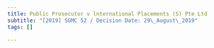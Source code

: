 ```yaml
---
title: Public Prosecutor v lnternational Placements (S) Pte Ltd
subtitle: "[2019] SGMC 52 / Decision Date: 29\_August\_2019"
tags: []

---
```

